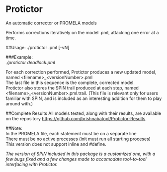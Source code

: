 # Protictor
An automatic corrector or PROMELA models

Performs corrections iteratively on the model <filename>.pml, attacking one error at a time.

##Usage: 
./protictor <filename>.pml [-vN]

###Example:  
_./protictor deadlock.pml_
  
For each correction performed, Protictor produces a new updated model, named \<filename\>\_\<versionNumber\>.pml  
The last file in this sequence is the complete, corrected model.  
Protictor also stores the SPIN trail produced at each step, named \<filename\>\_\<versionNumber\>.pml.trail. (This file is relevant only for users familiar with SPIN, and is included as an interesting addition for them to play around with.)  


##Complete Results
All models tested, along with their results, are available on the repository https://github.com/brishnabatool/Protictor-Results

##Note:  
In the PROMELA file, each statement must be on a separate line  
There must be no active processes (init must run all starting proceses)  
This version does not support inline and #define.  
  
  
_The version of SPIN included in this package is a customized one, with a few bugs fixed and a few changes made to accomodate tool-to-tool interfacing with Protictor._

